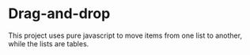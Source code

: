 # Drag-and-drop

This project uses pure javascript to move items from one list to another,
while the lists are tables.
